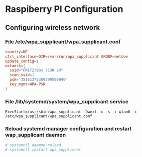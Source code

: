 # Raspiberry PI Configuration

## Configuring wireless network


### File /etc/wpa_supplicant/wpa_supplicant.conf
```conf
country=DE
ctrl_interface=DIR=/var/run/wpa_supplicant GROUP=netdev
update_config=1
network={
  ssid="FRITZ!Box 7530 SR"
  scan_ssid=1
  psk="35161372369399590049"
  key_mgmt=WPA-PSK
}
```

### File /lib/systemd/system/wpa_supplicant.service
```
ExecStart=/usr/sbin/wpa_supplicant -Dwext -u -s -i wlan0 -c /etc/wpa_supplicant/wpa_supplicant.conf
```

### Reload systemd manager configuration and restart wap_supplicant daemon
```bash
# systemctl daemon-reload
# systemctl restart wpa_supplicant
```
